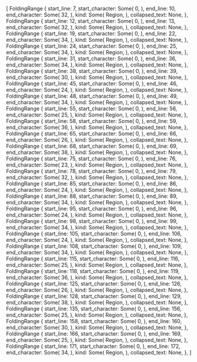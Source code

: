 [
    FoldingRange {
        start_line: 7,
        start_character: Some(
            0,
        ),
        end_line: 10,
        end_character: Some(
            32,
        ),
        kind: Some(
            Region,
        ),
        collapsed_text: None,
    },
    FoldingRange {
        start_line: 12,
        start_character: Some(
            0,
        ),
        end_line: 13,
        end_character: Some(
            32,
        ),
        kind: Some(
            Region,
        ),
        collapsed_text: None,
    },
    FoldingRange {
        start_line: 19,
        start_character: Some(
            0,
        ),
        end_line: 22,
        end_character: Some(
            34,
        ),
        kind: Some(
            Region,
        ),
        collapsed_text: None,
    },
    FoldingRange {
        start_line: 24,
        start_character: Some(
            0,
        ),
        end_line: 25,
        end_character: Some(
            34,
        ),
        kind: Some(
            Region,
        ),
        collapsed_text: None,
    },
    FoldingRange {
        start_line: 31,
        start_character: Some(
            0,
        ),
        end_line: 36,
        end_character: Some(
            34,
        ),
        kind: Some(
            Region,
        ),
        collapsed_text: None,
    },
    FoldingRange {
        start_line: 38,
        start_character: Some(
            0,
        ),
        end_line: 39,
        end_character: Some(
            30,
        ),
        kind: Some(
            Region,
        ),
        collapsed_text: None,
    },
    FoldingRange {
        start_line: 45,
        start_character: Some(
            0,
        ),
        end_line: 46,
        end_character: Some(
            24,
        ),
        kind: Some(
            Region,
        ),
        collapsed_text: None,
    },
    FoldingRange {
        start_line: 48,
        start_character: Some(
            0,
        ),
        end_line: 49,
        end_character: Some(
            34,
        ),
        kind: Some(
            Region,
        ),
        collapsed_text: None,
    },
    FoldingRange {
        start_line: 55,
        start_character: Some(
            0,
        ),
        end_line: 56,
        end_character: Some(
            25,
        ),
        kind: Some(
            Region,
        ),
        collapsed_text: None,
    },
    FoldingRange {
        start_line: 58,
        start_character: Some(
            0,
        ),
        end_line: 59,
        end_character: Some(
            36,
        ),
        kind: Some(
            Region,
        ),
        collapsed_text: None,
    },
    FoldingRange {
        start_line: 65,
        start_character: Some(
            0,
        ),
        end_line: 66,
        end_character: Some(
            26,
        ),
        kind: Some(
            Region,
        ),
        collapsed_text: None,
    },
    FoldingRange {
        start_line: 68,
        start_character: Some(
            0,
        ),
        end_line: 69,
        end_character: Some(
            38,
        ),
        kind: Some(
            Region,
        ),
        collapsed_text: None,
    },
    FoldingRange {
        start_line: 75,
        start_character: Some(
            0,
        ),
        end_line: 76,
        end_character: Some(
            23,
        ),
        kind: Some(
            Region,
        ),
        collapsed_text: None,
    },
    FoldingRange {
        start_line: 78,
        start_character: Some(
            0,
        ),
        end_line: 79,
        end_character: Some(
            32,
        ),
        kind: Some(
            Region,
        ),
        collapsed_text: None,
    },
    FoldingRange {
        start_line: 85,
        start_character: Some(
            0,
        ),
        end_line: 86,
        end_character: Some(
            24,
        ),
        kind: Some(
            Region,
        ),
        collapsed_text: None,
    },
    FoldingRange {
        start_line: 88,
        start_character: Some(
            0,
        ),
        end_line: 89,
        end_character: Some(
            34,
        ),
        kind: Some(
            Region,
        ),
        collapsed_text: None,
    },
    FoldingRange {
        start_line: 95,
        start_character: Some(
            0,
        ),
        end_line: 96,
        end_character: Some(
            24,
        ),
        kind: Some(
            Region,
        ),
        collapsed_text: None,
    },
    FoldingRange {
        start_line: 98,
        start_character: Some(
            0,
        ),
        end_line: 99,
        end_character: Some(
            34,
        ),
        kind: Some(
            Region,
        ),
        collapsed_text: None,
    },
    FoldingRange {
        start_line: 105,
        start_character: Some(
            0,
        ),
        end_line: 106,
        end_character: Some(
            24,
        ),
        kind: Some(
            Region,
        ),
        collapsed_text: None,
    },
    FoldingRange {
        start_line: 108,
        start_character: Some(
            0,
        ),
        end_line: 109,
        end_character: Some(
            34,
        ),
        kind: Some(
            Region,
        ),
        collapsed_text: None,
    },
    FoldingRange {
        start_line: 115,
        start_character: Some(
            0,
        ),
        end_line: 116,
        end_character: Some(
            25,
        ),
        kind: Some(
            Region,
        ),
        collapsed_text: None,
    },
    FoldingRange {
        start_line: 118,
        start_character: Some(
            0,
        ),
        end_line: 119,
        end_character: Some(
            36,
        ),
        kind: Some(
            Region,
        ),
        collapsed_text: None,
    },
    FoldingRange {
        start_line: 125,
        start_character: Some(
            0,
        ),
        end_line: 126,
        end_character: Some(
            26,
        ),
        kind: Some(
            Region,
        ),
        collapsed_text: None,
    },
    FoldingRange {
        start_line: 128,
        start_character: Some(
            0,
        ),
        end_line: 129,
        end_character: Some(
            38,
        ),
        kind: Some(
            Region,
        ),
        collapsed_text: None,
    },
    FoldingRange {
        start_line: 135,
        start_character: Some(
            0,
        ),
        end_line: 156,
        end_character: Some(
            25,
        ),
        kind: Some(
            Region,
        ),
        collapsed_text: None,
    },
    FoldingRange {
        start_line: 158,
        start_character: Some(
            0,
        ),
        end_line: 160,
        end_character: Some(
            30,
        ),
        kind: Some(
            Region,
        ),
        collapsed_text: None,
    },
    FoldingRange {
        start_line: 166,
        start_character: Some(
            0,
        ),
        end_line: 169,
        end_character: Some(
            25,
        ),
        kind: Some(
            Region,
        ),
        collapsed_text: None,
    },
    FoldingRange {
        start_line: 171,
        start_character: Some(
            0,
        ),
        end_line: 172,
        end_character: Some(
            34,
        ),
        kind: Some(
            Region,
        ),
        collapsed_text: None,
    },
]